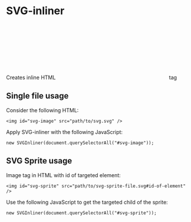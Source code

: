 SVG-inliner
===========
Creates inline HTML <svg> from an external SVG (sprite) in an <img /> tag

Single file usage
-----------------

Consider the following HTML:

    <img id="svg-image" src="path/to/svg.svg" />

Apply SVG-inliner with the following JavaScript:

    new SVGInliner(document.querySelectorAll("#svg-image"));

SVG Sprite usage
----------------

Image tag in HTML with id of targeted element:

    <img id="svg-sprite" src="path/to/svg-sprite-file.svg#id-of-element" />

Use the following JavaScript to get the targeted child of the sprite:

    new SVGInliner(document.querySelectorAll("#svg-sprite"));